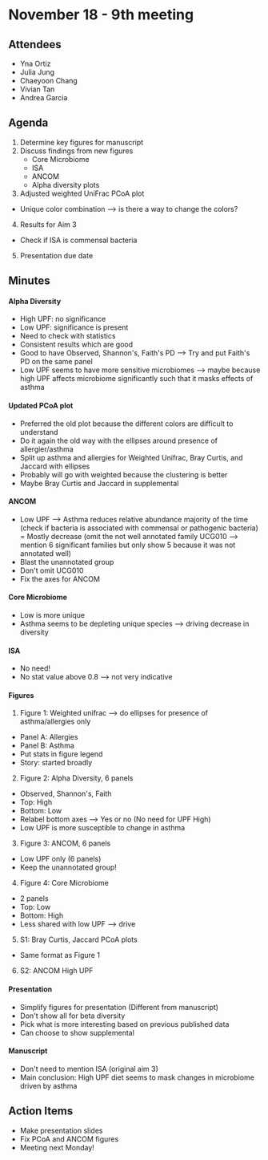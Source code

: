 # November 18 - 9th meeting

## Attendees
- Yna Ortiz
- Julia Jung
- Chaeyoon Chang
- Vivian Tan
- Andrea Garcia

## Agenda
1) Determine key figures for manuscript
2) Discuss findings from new figures
   - Core Microbiome
   - ISA
   - ANCOM
   - Alpha diversity plots
3) Adjusted weighted UniFrac PCoA plot
  - Unique color combination --> is there a way to change the colors?
4) Results for Aim 3
  - Check if ISA is commensal bacteria
5) Presentation due date

## Minutes
#### Alpha Diversity
- High UPF: no significance
- Low UPF: significance is present
- Need to check with statistics
- Consistent results which are good
- Good to have Observed, Shannon's, Faith's PD --> Try and put Faith's PD on the same panel 
- Low UPF seems to have more sensitive microbiomes --> maybe because high UPF affects microbiome significantly such that it masks effects of asthma

#### Updated PCoA plot
- Preferred the old plot because the different colors are difficult to understand
- Do it again the old way with the ellipses around presence of allergier/asthma
- Split up asthma and allergies for Weighted Unifrac, Bray Curtis, and Jaccard with ellipses
- Probably will go with weighted because the clustering is better
- Maybe Bray Curtis and Jaccard in supplemental

#### ANCOM
- Low UPF --> Asthma reduces relative abundance majority of the time (check if bacteria is associated with commensal or pathogenic bacteria) = Mostly decrease (omit the not well annotated family UCG010 --> mention 6 significant families but only show 5 because it was not annotated well)
- Blast the unannotated group
- Don't omit UCG010
- Fix the axes for ANCOM

#### Core Microbiome
- Low is more unique
- Asthma seems to be depleting unique species --> driving decrease in diversity

#### ISA
- No need!
- No stat value above 0.8 --> not very indicative 

#### Figures
1) Figure 1: Weighted unifrac --> do ellipses for presence of asthma/allergies only
- Panel A: Allergies
- Panel B: Asthma
- Put stats in figure legend
- Story: started broadly
2) Figure 2: Alpha Diversity, 6 panels 
- Observed, Shannon's, Faith
- Top: High
- Bottom: Low
- Relabel bottom axes --> Yes or no (No need for UPF High)
- Low UPF is more susceptible to change in asthma
3) Figure 3: ANCOM, 6 panels
- Low UPF only (6 panels)
- Keep the unannotated group!
4) Figure 4: Core Microbiome
- 2 panels
- Top: Low
- Bottom: High
- Less shared with low UPF --> drive 
5) S1: Bray Curtis, Jaccard PCoA plots
- Same format as Figure 1
6) S2: ANCOM High UPF

#### Presentation
- Simplify figures for presentation (Different from manuscript)
- Don't show all for beta diversity
- Pick what is more interesting based on previous published data
- Can choose to show supplemental

#### Manuscript
- Don't need to mention ISA (original aim 3)
- Main conclusion: High UPF diet seems to mask changes in microbiome driven by asthma

## Action Items
- Make presentation slides
- Fix PCoA and ANCOM figures
- Meeting next Monday!
